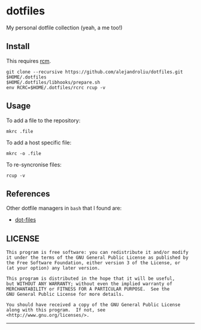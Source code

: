 # dotfiles

My personal dotfile collection (yeah, a me too!)

## Install

This requires [rcm][rcm].

```
git clone --recursive https://github.com/alejandroliu/dotfiles.git $HOME/.dotfiles
$HOME/.dotfiles/libhooks/prepare.sh
env RCRC=$HOME/.dotfiles/rcrc rcup -v
```

## Usage

To add a file to the repository:

```
mkrc .file
```

To add a host specific file:

```
mkrc -o .file
```

To re-syncronise files:

```
rcup -v
```


## References

Other dotfile managers in `bash`  that I
found are:

* [dot-files](https://github.com/bartman/dot-files)


## LICENSE

    This program is free software: you can redistribute it and/or modify
    it under the terms of the GNU General Public License as published by
    the Free Software Foundation, either version 3 of the License, or
    (at your option) any later version.

    This program is distributed in the hope that it will be useful,
    but WITHOUT ANY WARRANTY; without even the implied warranty of
    MERCHANTABILITY or FITNESS FOR A PARTICULAR PURPOSE.  See the
    GNU General Public License for more details.

    You should have received a copy of the GNU General Public License
    along with this program.  If not, see
    <http://www.gnu.org/licenses/>.

* * *

 [rcm]: https://github.com/thoughtbot/rcm "rc file (dotfile) management"

